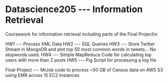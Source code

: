 Datascience205 --- Information Retrieval
==============
Coursework for information retrieval including parts of the Final Project\n

HW1 --- Process XML Data
HW2 --- SQL Queries
HW3 --- Store Twitter Stream in MongoDB and plot top 50 most common words in tweets... No stopwords used.
HW4 --- Simple MapReduce Code for calculating top users with more than 2 posts
HW5 --- Pig Script for processing a log file

Final-Project --- MrJob code to process ~50 GB of Census data on AWS S3 using EMR across 15 EC2 Instances
